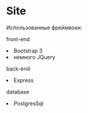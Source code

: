 # Site
Использованные фреймвоки:

front-end
<li>Bootstrap 3</li>
<li>немного JQuery</li>

back-end
<li>Express</li>

database
<li>PostgresSql</li>
